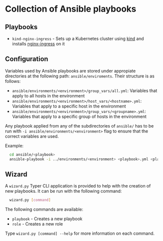 # Collection of Ansible playbooks

## Playbooks

* `kind-nginx-ingress` - Sets up a Kubernetes cluster using [kind](https://kind.sigs.k8s.io/) and installs [nginx-ingress](https://kubernetes.github.io/ingress-nginx/) on it

## Configuration

Variables used by Ansible playbooks are stored under appropiate directories at the following path: `ansible/enviroments`. Their structure is as follows:

* `ansible/environments/<environment>/group_vars/all.yml`: Variables that apply to all hosts in the environment
* `ansible/environments/<environment>/host_vars/<hostname>.yml`: Variables that apply to a specific host in the environment
* `ansible/environments/<environment>/group_vars/<groupname>.yml`: Variables that apply to a specific group of hosts in the environment

Any playbook applied from any of the subdirectories of `ansible/` has to be run with `-i ansible/environments/<environment>` flag to ensure that the correct variables are used.

Example:

```bash
  cd ansible/<playbook>
  ansible-playbook -i ../environments/<environment> <playbook>.yml <playbook>.yml
```

## Wizard

A `wizard.py` Typer CLI application is provided to help with the creation of new playbooks. It can be run with the following command:

```bash
  wizard.py [command]
```

The following commands are available:

* `playbook` - Creates a new playbook
* `role` - Creates a new role

Type `wizard.py [command] --help` for more information on each command.
